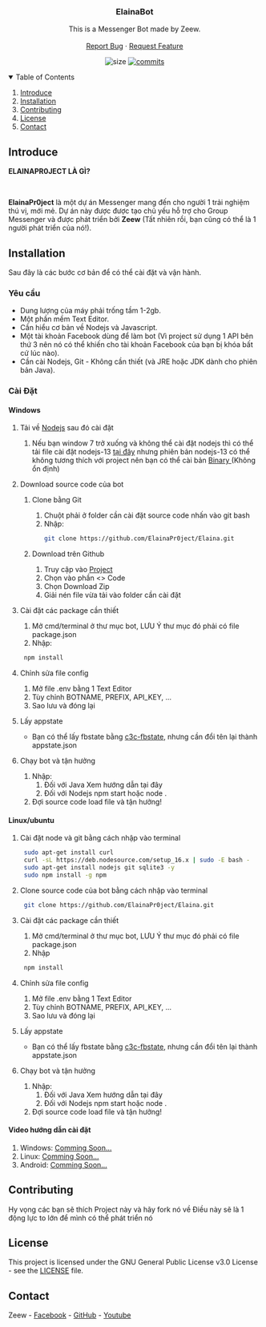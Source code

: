 <br />
<p align="center">

<h3 align="center">ElainaBot</h3>

<p align="center">
    This is a Messenger Bot made by Zeew.
    <br />
    <br />
    <a href="https://github.com/ElainaPr0ject/elaina/issues">Report Bug</a>
    ·
    <a href="https://github.com/ElainaPr0ject/elaina/pulls">Request Feature</a>
    </p>
</p>

<p align="center">
	<img alt="size" src="https://img.shields.io/github/repo-size/ElainaPr0ject/elaina.svg?style=flat-square&label=size">
	<a href="https://github.com/ElainaPr0ject/elaina/commits"><img alt="commits" src="https://img.shields.io/github/commit-activity/m/ElainaPr0ject/elaina?label=commit&style=flat-square"></a>
	
</p>

<!-- TABLE OF CONTENTS -->
<details open="open">
    <summary>Table of Contents</summary>
    <ol>
        <li><a href="#introduce">Introduce</a></li>
        <li><a href="#installation">Installation</a></li>
        <li><a href="#contributing">Contributing</a></li>
        <li><a href="#license">License</a></li>
        <li><a href="#contact">Contact</a></li>
    </ol>
</details>

<!-- ABOUT THE PROJECT -->
## Introduce
<p><strong>ELAINAPR0JECT LÀ GÌ?</strong></p>
<br />
<p>
<strong>ElainaPr0ject</strong> là một dự án Messenger mang đến cho người 1 trải nghiệm thú vị, mới mẻ. Dự án này được được tạo chủ yếu hỗ trợ cho Group Messenger và được phát triển bởi <strong>Zeew</strong> (Tất nhiên rồi, bạn cũng có thể là 1 người phát triển của nó!).
</p>



<!-- INSTALLATION -->
## Installation

Sau đây là các bước cơ bản để có thể cài đặt và vận hành.

### Yêu cầu

- Dung lượng của máy phải trống tầm 1-2gb.
- Một phần mềm Text Editor.
- Cần hiểu cơ bản về Nodejs và Javascript.
- Một tài khoản Facebook dùng để làm bot (Vì project sử dụng 1 API bên thứ 3 nên nó có thể khiến cho tài khoản Facebook của bạn bị khóa bất cứ lúc nào).
- Cần cài Nodejs, Git - Không cần thiết (và JRE hoặc JDK dành cho phiên bản Java).

### Cài Đặt

#### Windows

1. Tải về [Nodejs](https://nodejs.org/en/) sau đó cài đặt
    1. Nếu bạn window 7 trở xuống và không thể cài đặt nodejs thì có thể tải file cài đặt nodejs-13 [tại đây](https://nodejs.org/download/release/v13.14.0/) nhưng phiên bản nodejs-13 có thể không tương thích với project nên bạn có thể cài bản [Binary 
](https://nodejs.org/en/download) (Không ổn định)

2. Download source code của bot
   1. Clone bằng Git
      1. Chuột phải ở folder cần cài đặt source code nhấn vào git bash
      2. Nhập:
         ```sh
         git clone https://github.com/ElainaPr0ject/Elaina.git
         ```
      
    3. Download trên Github
       1. Truy cập vào [Project](https://github.com/ElainaPr0ject/Elaina)
       2. Chọn vào phần <> Code
       3. Chọn Download Zip
       4. Giải nén file vừa tải vào folder cần cài đặt

3. Cài đặt các package cần thiết
    1. Mở cmd/terminal ở thư mục bot, LƯU Ý thư mục đó phải có file package.json
    2. Nhập:
   ```sh
    npm install
   ```

4. Chỉnh sửa file config
    1. Mở file .env bằng 1 Text Editor
    2. Tùy chỉnh BOTNAME, PREFIX, API_KEY, ...
    3. Sao lưu và đóng lại

5. Lấy appstate
    - Bạn có thể lấy fbstate bằng [c3c-fbstate](https://github.com/c3cbot/c3c-fbstate), nhưng cần đổi tên lại thành appstate.json
      
6. Chạy bot và tận hưởng
    1. Nhập:
       1. Đối với Java
          Xem hướng dẫn tại đây
       3. Đối với Nodejs
          npm start
          hoặc
          node .
    2. Đợi source code load file và tận hưởng!

#### Linux/ubuntu

1. Cài đặt node và git bằng cách nhập vào terminal
   ```sh
    sudo apt-get install curl
    curl -sL https://deb.nodesource.com/setup_16.x | sudo -E bash -
    sudo apt-get install nodejs git sqlite3 -y
    sudo npm install -g npm
   ```

3. Clone source code của bot bằng cách nhập vào terminal
   ```sh
    git clone https://github.com/ElainaPr0ject/Elaina.git
   ```

5. Cài đặt các package cần thiết
    1. Mở cmd/terminal ở thư mục bot, LƯU Ý thư mục đó phải có file package.json
    2. Nhập
   ```sh
    npm install
   ```

7. Chỉnh sửa file config
    1. Mở file .env bằng 1 Text Editor
    2. Tùy chỉnh BOTNAME, PREFIX, API_KEY, ...
    3. Sao lưu và đóng lại

8. Lấy appstate
    - Bạn có thể lấy fbstate bằng [c3c-fbstate](https://github.com/c3cbot/c3c-fbstate), nhưng cần đổi tên lại thành appstate.json
    
9. Chạy bot và tận hưởng
    1. Nhập:
       1. Đối với Java
          Xem hướng dẫn tại đây
       3. Đối với Nodejs
          npm start
          hoặc
          node .
    2. Đợi source code load file và tận hưởng!

#### Video hướng dẫn cài đặt

1. Windows: [Comming Soon...]()
2. Linux: [Comming Soon...]()
3. Android: [Comming Soon...]()


<!-- CONTRIBUTING -->
## Contributing

Hy vọng các bạn sẽ thích Project này và hãy fork nó về
Điều này sẽ là 1 động lực to lớn để mình có thể phát triển nó

<!-- LICENSE -->
## License

This project is licensed under the GNU General Public License v3.0 License - see the [LICENSE](LICENSE) file.

<!-- CONTACT -->
## Contact

Zeew - [Facebook](https://www.facebook.com/1000x71021834010) - [GitHub](https://github.com/vudung2008) - [Youtube](https://www.youtube.com/@vudung2008)
